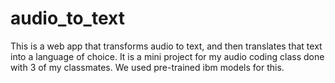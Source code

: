 # audio_to_text
This is a web app that transforms audio to text, and then translates that text into a language of choice. It is a mini project for my audio coding class done with 3 of my classmates.
We used pre-trained ibm models for this.
 
